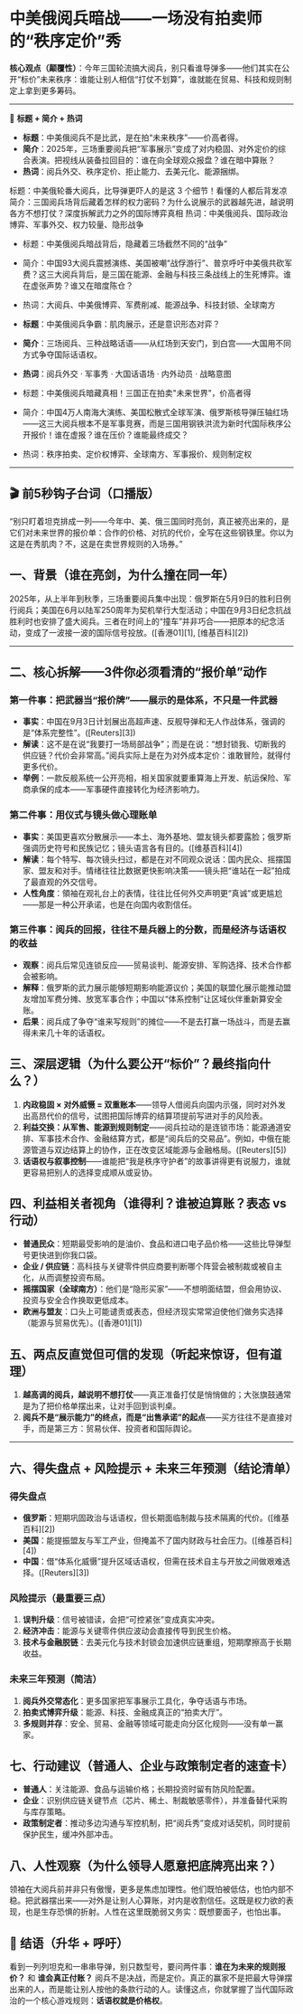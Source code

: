 # 中美俄阅兵暗战——一场没有拍卖师的“秩序定价”秀

**核心观点（颠覆性）**：今年三国轮流搞大阅兵，别只看谁导弹多——他们其实在公开“标价”未来秩序：谁能让别人相信“打仗不划算”，谁就能在贸易、科技和规则制定上拿到更多筹码。

---

🎯 **标题 + 简介 + 热词**

* **标题**：中美俄阅兵不是比武，是在拍“未来秩序”——价高者得。
* **简介**：2025年，三场重要阅兵把“军事展示”变成了对内稳固、对外定价的综合表演。把视线从装备拉回目的：谁在向全球观众报盘？谁在暗中算账？
* **热词**：阅兵外交、秩序定价、拒止能力、去美元化、能源捆绑。

标题：中美俄轮番大阅兵，比导弹更吓人的是这 3 个细节！看懂的人都后背发凉
简介：三国阅兵场背后藏着怎样的权力密码？为什么说展示的武器越先进，越说明各方不想打仗？深度拆解武力之外的国际博弈真相
热词：中美俄阅兵、国际政治博弈、军事外交、权力较量、隐形战争

* 标题：中美俄阅兵暗战背后，隐藏着三场截然不同的“战争”
* 简介：中国93大阅兵震撼演练、美国被嘲“战俘游行”、普京呼吁中美俄共砍军费？这三大阅兵背后，是三国在能源、金融与科技三条战线上的生死博弈。谁在虚张声势？谁又在暗度陈仓？
* 热词：大阅兵、中美俄博弈、军费削减、能源战争、科技封锁、全球南方

* **标题**：中美俄阅兵争霸：肌肉展示，还是意识形态对弈？
* **简介**：三场阅兵、三种战略话语——从红场到天安门，到白宫——大国用不同方式争夺国际话语权。
* **热词**：阅兵外交 · 军事秀 · 大国话语场 · 内外动员 · 战略意图

* 标题：中美俄阅兵暗藏真相！三国正在拍卖"未来世界"，价高者得
* 简介：中国4万人南海大演练、美国松散式全球军演、俄罗斯核导弹压轴红场——这三大阅兵根本不是军事竞赛，而是三国用钢铁洪流为新时代国际秩序公开报价！谁在虚报？谁在压价？谁能最终成交？
* 热词：秩序拍卖、定价权博弈、全球南方、军事报价、规则制定权
---

## 🎬 前5秒钩子台词（口播版）

“别只盯着坦克排成一列——今年中、美、俄三国同时亮剑，真正被亮出来的，是它们对未来世界的报价单：合作的价格、对抗的代价，全写在这些钢铁里。你以为这是在秀肌肉？不，这是在卖世界规则的入场券。”


## 一、背景（谁在亮剑，为什么撞在同一年）

2025年，从上半年到秋季，三场重要阅兵集中出现：俄罗斯在5月9日的胜利日例行阅兵；美国在6月以陆军250周年为契机举行大型活动；中国在9月3日纪念抗战胜利时也安排了盛大阅兵。三者在时间上的“撞车”并非巧合——把原本的纪念活动，变成了一波接一波的国际信号投放。([香港01][1], [维基百科][2])

---

## 二、核心拆解——3件你必须看清的“报价单”动作

### 第一件事：把武器当“报价牌”——展示的是体系，不只是一件武器

* **事实**：中国在9月3日计划展出高超声速、反舰导弹和无人作战体系，强调的是“体系完整性”。([Reuters][3])
* **解读**：这不是在说“我要打一场局部战争”；而是在说：“想封锁我、切断我的供应链？代价会非常高。”阅兵实际上是在为对外成本定价：谁敢冒险，就得付更多代价。
* **举例**：一款反舰系统一公开亮相，相关国家就要重算海上开发、航运保险、军商承保的成本——军事硬件直接转化为经济影响力。

### 第二件事：用仪式与镜头做心理账单

* **事实**：美国更喜欢分散展示——本土、海外基地、盟友镜头都要露脸；俄罗斯强调历史符号和民族记忆；镜头语言各有目的。(\[维基百科]\[4])
* **解读**：每个特写、每次镜头扫过，都是在对不同观众说话：国内民众、摇摆国家、盟友和对手。情绪往往比数据更快影响决策——镜头把“谁站在一起”拍成了最直观的外交信号。
* **人性角度**：領袖在观礼台上的表情，往往比任何外交声明更“真诚”或更尴尬——那是一种公开承诺，也是在向国内收割信任。

### 第三件事：阅兵的回报，往往不是兵器上的分数，而是经济与话语权的收益

* **观察**：阅兵后常见连锁反应——贸易谈判、能源安排、军购选择、技术合作都会被影响。
* **解释**：俄罗斯的武力展示能够短期影响能源议价；美国的联盟化展示能推动盟友增加军费分摊、放宽军事合作；中国以“体系控制”让区域伙伴重新算安全账。
* **后果**：阅兵成了争夺“谁来写规则”的摊位——不是去打赢一场战斗，而是去赢得未来几十年的话语权。


## 三、深层逻辑（为什么要公开“标价”？最终指向什么？）

1. **内政稳固 × 对外威慑 = 双重账本**——领导人借阅兵向国内示强，同时对外发出高昂代价的信号，试图把国际博弈的结算项提前写进对手的风险表。
2. **利益交换：从军售、能源到规则制定**——阅兵拉动的是连锁市场：能源通道安排、军事技术合作、金融结算方式，都是“阅兵后的交易品”。例如，中俄在能源管道与双边结算上的协作，正在改变区域能源与金融格局。(\[Reuters]\[5])
3. **话语权与叙事控制**——谁能把“我是秩序守护者”的故事讲得更有说服力，谁就更容易把别人的选择变成顺从或妥协。


## 四、利益相关者视角（谁得利？谁被迫算账？表态 vs 行动）

* **普通民众**：短期最受影响的是油价、食品和进口电子品价格——这些比导弹型号更快进到你我口袋。
* **企业 / 供应链**：高科技与关键零件供应商要判断哪个阵营会被制裁或被自主化，从而调整投资布局。
* **摇摆国家（全球南方）**：他们是“隐形买家”——不想明面结盟，但会用协议、投资与安全合作换取更低成本。
* **欧洲与盟友**：口头上可能谴责或表态，但经济现实常常迫使他们做务实选择（能源与贸易优先）。([香港01][1])


## 五、两点反直觉但可信的发现（听起来惊讶，但有道理）

1. **越高调的阅兵，越说明不想打仗**——真正准备打仗是悄悄做的；大张旗鼓通常是为了把价格单摆出来，让对手回到谈判桌。
2. **阅兵不是“展示能力”的终点，而是“出售承诺”的起点**——买方往往不是直接对手，而是第三方：贸易伙伴、投资者和国际舆论。

---

## 六、得失盘点 + 风险提示 + 未来三年预测（结论清单）

### 得失盘点

* **俄罗斯**：短期巩固政治与话语权，但长期面临制裁与技术隔离的代价。([维基百科][2])
* **美国**：能提振盟友与军工产业，但掩盖不了国内财政与社会压力。(\[维基百科]\[4])
* **中国**：借“体系化威慑”提升区域话语权，但需在技术自主与开放之间做艰难选择。([Reuters][3])

### 风险提示（最重要三点）

1. **误判升级**：信号被错读，会把“可控紧张”变成真实冲突。
2. **经济冲击**：能源与关键零件供应波动会直接传导到民生价格。
3. **技术与金融脱链**：去美元化与技术封锁会加速供应链重组，短期摩擦高于长期收益。

### 未来三年预测（简洁）

1. **阅兵外交常态化**：更多国家把军事展示工具化，争夺话语与市场。
2. **拍卖式博弈升级**：能源、科技、金融成真正的“拍卖大厅”。
3. **多规则并存**：安全、贸易、金融等领域可能走向分区化规则——没有单一赢家。


## 七、行动建议（普通人、企业与政策制定者的速查卡）

* **普通人**：关注能源、食品与运输价格；长期投资时留有防风险配置。
* **企业**：识别供应链关键节点（芯片、稀土、制裁敏感零件），并准备替代采购与库存策略。
* **政策制定者**：推动多边沟通与军控机制，把“阅兵秀”变成对话契机，同时提前保护民生，缓冲外部冲击。



## 八、人性观察（为什么领导人愿意把底牌亮出来？）

领袖在大阅兵前并非只有傲慢，更多是焦虑加理性。他们既怕被低估，也怕内部不稳。把武器摆出来——对外是让别人心算账，对内是收割信任。这既是权力欲的表现，也是生存恐惧的折射。人性在这里既脆弱又务实：既想要面子，也怕出事。


## 🎯 结语（升华 + 呼吁）

看到一列列坦克和一串串导弹，别只数型号，要问两件事：**谁在为未来的规则报价？** 和 **谁会真正付账？**
阅兵不是决战，而是定价。真正的赢家不是把最大导弹摆出来的人，而是能让别人按他的条款行动的人。读懂这点，你就掌握了当代国际政治的一个核心游戏规则：**话语权就是价格权**。
